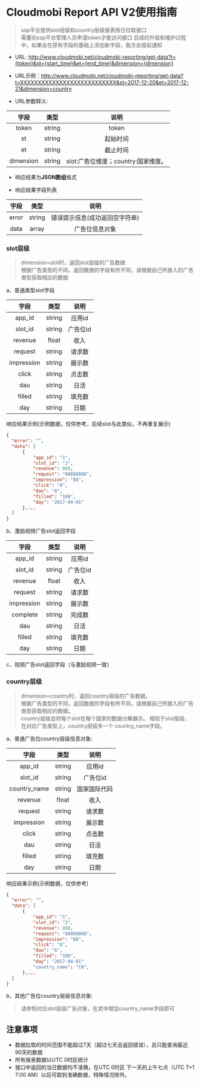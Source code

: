 # Cloudmobi Report API V2使用指南

> ssp平台提供slot层级和country层级报表按日拉取接口  
> 需要向ssp平台管理人员申请token才能访问接口
> 后续的升级和维护过程中，如果会在原有字段的基础上添加新字段，我方会提前通知





* URL: http://www.cloudmobi.net/cloudmobi-reporting/get-data?t={token}&st={start_time}&et={end_time}&dimension={dimension}  
* URL示例：http://www.cloudmobi.net/cloudmobi-reporting/get-data?t=XXXXXXXXXXXXXXXXXXXXXXXXXXX&st=2017-12-20&et=2017-12-21&dimension=country  

* URL参数释义:  

|  字段   |   类型   |  说明   |
| :---: | :----: | :---: |
| token | string | token |
|  st   | string | 起始时间  |
|  et   | string | 截止时间  |
|dimension|string|slot:广告位维度；country:国家维度。|

* 响应结果为**JSON数组**格式

* 响应结果字段列表 

|  字段   |   类型   |        说明        |
| :---: | :----: | :--------------: |
| error | string | 错误提示信息(成功返回空字符串) |
| data  | array  |     广告位信息对象      |

### slot层级
> dimension=slot时，返回slot层级的广告数据  
> 根据广告类型的不同，返回数据的字段有所不同，请根据自己所接入的广告类型获取相应的数据 

a、普通类型slot字段

|     字段     |   类型   |  说明   |
| :--------: | :----: | :---: |
|   app_id   | string | 应用id  |
|  slot_id   | string | 广告位id |
|  revenue   | float  |  收入   |
|  request   | string |  请求数  |
| impression | string |  展示数  |
|   click    | string |  点击数  |
|    dau     | string |  日活    |
|  filled    | string |  填充数  |
|    day     | string |  日期   |

响应结果示例(示例数据，仅供参考，后续slot与此类似，不再重复展示)  

  ```json 
{
    "error": "",
    "data": [
        {
            "app_id": "1",
            "slot_id": "2",
            "revenue": 888,
            "request": "88888888",
            "impression": "88",
            "click": "8",
            "dau": "6",
            "filled": "100",
            "day": "2017-04-01"
        },...
    ]
}
  ```

b、激励视频广告slot返回字段

|     字段     |   类型   |  说明   |
| :--------: | :----: | :---: |
|   app_id   | string | 应用id  |
|  slot_id   | string | 广告位id |
|  revenue   | float  |  收入   |
|  request   | string |  请求数  |
| impression | string |  展示数  |
|   complete   | string |  完成数  |
|    dau     | string |  日活    |
|  filled    | string |  填充数  |
|    day     | string |  日期   |

c、视频广告slot返回字段（与激励视频一致）  

### country层级  
> dimension=country时，返回country层级的广告数据。  
> 根据广告类型的不同，返回数据的字段有所不同，请根据自己所接入的广告类型获取相应的数据。  
> country层级会将每个slot在每个国家的数据分解展示。
> 相较于slot层级，在对应广告类型上，country层级多一个 country_name字段。  

a、普通广告位country层级信息对象:

|      字段      |   类型   |   说明   |
| :----------: | :----: | :----: |
|    app_id    | string |  应用id  |
|   slot_id    | string | 广告位id  |
| country_name | string | 国家国际代码 |
|   revenue    | float  |   收入   |
|   request    | string |  请求数   |
|  impression  | string |  展示数   |
|    click     | string |  点击数   |
|  dau       | string |  日活    |
|  filled    | string |  填充数  |
|     day      | string |   日期   |

响应结果示例(示例数据，仅供参考)

  ```json 
{
    "error": "",
    "data": [
        {
            "app_id": "1",
            "slot_id": "2",
            "revenue": 888,
            "request": "88888888",
            "impression": "88",
            "click": "8",
            "dau": "6",
            "filled": "100",
            "day": "2017-04-01"
            "country_name": "CN",
        },...
    ]
}
  ```  
b、其他广告位country层级信息对象:  
> 请参照对应slot层级广告对象，在其中增加country_name字段即可  



## 注意事项
* 数据拉取的时间范围不能超过7天（超过七天会返回错误），且只能查询最近90天的数据
* 所有报表数据以UTC 0时区统计
* 接口中返回的当日数据均不准确，在UTC 0时区 下一天的上午七点（UTC  T+1 7:00 AM）以后可取到准确数据，特殊情况除外。
